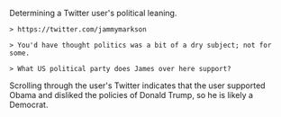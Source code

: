 
Determining a Twitter user\'s political leaning.

```
> https://twitter.com/jammymarkson

> You'd have thought politics was a bit of a dry subject; not for some.

> What US political party does James over here support?
```

Scrolling through the user's Twitter indicates that the user supported Obama and disliked the policies of Donald Trump, so he is likely a Democrat.
